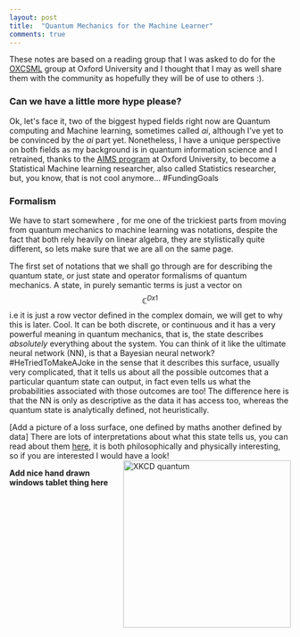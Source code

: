 ```yaml
---
layout: post
title:  "Quantum Mechanics for the Machine Learner"
comments: true
---
```


These notes are based on a reading group that I was asked to do for the [OXCSML](http://csml.stats.ox.ac.uk/learning/) group at Oxford University and I thought that I may as well share them with the community as hopefully they will be of use to others :).

### Can we have a little more hype please?

Ok, let's face it, two of the biggest hyped fields right now are Quantum computing and Machine learning, sometimes called *ai*, although I've yet to be convinced by the 
*ai* part yet.
Nonetheless, I have a unique perspective on both fields as my background is in quantum information science and I retrained, thanks to the [AIMS program](https://www.eng.ox.ac.uk/aims-cdt/) at Oxford University, to become a Statistical Machine learning researcher, also called Statistics researcher, but, you know, that is not cool anymore... #FundingGoals


### Formalism

We have to start somewhere , for me one of the trickiest parts from moving from quantum mechanics to machine learning was notations, despite the fact that both rely heavily on linear algebra, they are  stylistically quite different, so lets make sure that we are all on the same page.

The first set of notations that we shall go through are for describing the quantum state, or just state and operator formalisms of quantum mechanics. 
A state, in purely semantic
terms is just a vector on $$\mathbb{C}^{D x 1}$$ i.e it is just a row vector defined in the complex domain, we will get to why this is later. Cool. 
It can be both discrete, or continuous and it has a very powerful meaning in quantum mechanics, 
that is, the state describes *absolutely* everything about the system. You can think of it like the ultimate neural network (NN), is that a Bayesian neural network? #HeTriedToMakeAJoke in the sense that it describes this surface, usually very complicated, that it tells us about all the possible outcomes that a particular quantum state can output, in fact even tells us what the probabilities associated with those outcomes are too!
The difference here is that the NN is only as descriptive as the data it has access too, whereas the quantum state is analytically defined, not heuristically.

[Add a picture of a loss surface, one defined by maths another defined by data]
There are lots of interpretations about what this state tells us, you can read about them [here](https://en.wikipedia.org/wiki/Interpretations_of_quantum_mechanics), it is both philosophically and physically interesting, so if you are interested I would have a look!
<img src="https://imgs.xkcd.com/comics/quantum.png" style="width: 300px; max-width: 100%; height: auto; float: right" alt="XKCD quantum" />
</p>

**Add nice hand drawn windows tablet thing here**




